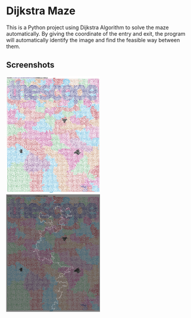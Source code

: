 # Dijkstra Maze
This is a Python project using Dijkstra Algorithm to solve the maze automatically. By giving the coordinate of the entry and exit, 
the program will automatically identify the image and find the feasible way between them.

## Screenshots
<img src="https://github.com/andylvyp/Dijkstra/blob/master/darkmaze.jpg" width="50%" height="50%">
<img src="https://github.com/andylvyp/Dijkstra/blob/master/out.png" width="50%" height="50%">
